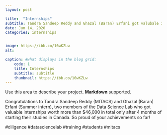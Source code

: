 ```yaml
---
layout: post

title:  "Internships"
subtitle: Tandra Sandeep Reddy and Ghazal (Baran) Erfani got valubale internships.
date: Jun 14, 2020
categories: internships


image: https://ibb.co/16wKZLw
alt: 

caption: #what displays in the blog grid:
    code: 1
    title: Internships
    subtitle: subtitle
    thumbnail: https://ibb.co/16wKZLw
---
```


Use this area to describe your project. **Markdown** supported.


Congratulations to Tandra Sandeep Reddy (MITACS) and Ghazal (Baran) Erfani (Summer intern), two members of the Data Science Lab who got valuable internships worth more than $46,000 in total only after 4 months of starting their studies in Canada. So proud of your achievements so far!

#diligence #datasciencelab #training #students #mitacs

